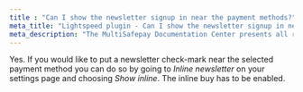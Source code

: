 ```yaml
---
title : "Can I show the newsletter signup in near the payment methods?"
meta_title: "Lightspeed plugin - Can I show the newsletter signup in near the payment methods?"
meta_description: "The MultiSafepay Documentation Center presents all relevant information about our Plugins and API. You can also find support pages for Payment Methods, Tools and General Questions as well as the contact details of our Support and Integration Teams."
---
```


Yes. If you would like to put a newsletter check-mark near the selected payment method you can do so by going to _Inline newsletter_ on your settings page and choosing _Show inline_. The inline buy has to be enabled.